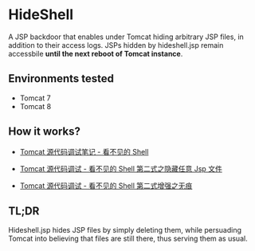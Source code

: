 # HideShell
A JSP backdoor that enables under Tomcat hiding arbitrary JSP files, in addition to their access logs. JSPs hidden by hideshell.jsp remain accessbile **until the next reboot of Tomcat instance**.

## Environments tested
- Tomcat 7
- Tomcat 8

## How it works?

- [Tomcat 源代码调试笔记 - 看不见的 Shell](https://mp.weixin.qq.com/s/x4pxmeqC1DvRi9AdxZ-0Lw)

- [Tomcat 源代码调试 - 看不见的 Shell 第二式之隐藏任意 Jsp 文件](https://mp.weixin.qq.com/s/1ZiLD396088TxiW_dUOFsQ)

- [Tomcat 源代码调试 - 看不见的 Shell 第二式增强之无痕](https://mp.weixin.qq.com/s/7b3Fyu_K6ZRgKlp6RkdYoA)

## TL;DR   
Hideshell.jsp hides JSP files by simply deleting them, while persuading Tomcat into believing that files are still there, thus serving them as usual.
